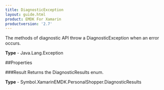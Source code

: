 ```yaml
---
title: DiagnosticException
layout: guide.html
product: EMDK For Xamarin 
productversion: '2.7' 
---
```

The methods of diagnostic API throw a DiagnosticException when an error occurs.

**Type** - Java.Lang.Exception

##Properties

###Result
Returns the DiagnosticResults enum.

**Type** - Symbol.XamarinEMDK.PersonalShopper.DiagnosticResults
